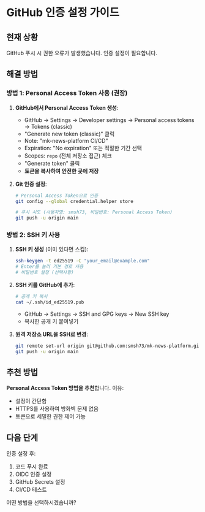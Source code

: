 # GitHub 인증 설정 가이드

## 현재 상황
GitHub 푸시 시 권한 오류가 발생했습니다. 인증 설정이 필요합니다.

## 해결 방법

### 방법 1: Personal Access Token 사용 (권장)

1. **GitHub에서 Personal Access Token 생성**:
   - GitHub → Settings → Developer settings → Personal access tokens → Tokens (classic)
   - "Generate new token (classic)" 클릭
   - Note: "mk-news-platform CI/CD"
   - Expiration: "No expiration" 또는 적절한 기간 선택
   - Scopes: `repo` (전체 저장소 접근) 체크
   - "Generate token" 클릭
   - **토큰을 복사하여 안전한 곳에 저장**

2. **Git 인증 설정**:
   ```bash
   # Personal Access Token으로 인증
   git config --global credential.helper store
   
   # 푸시 시도 (사용자명: smsh73, 비밀번호: Personal Access Token)
   git push -u origin main
   ```

### 방법 2: SSH 키 사용

1. **SSH 키 생성** (이미 있다면 스킵):
   ```bash
   ssh-keygen -t ed25519 -C "your_email@example.com"
   # Enter를 눌러 기본 경로 사용
   # 비밀번호 설정 (선택사항)
   ```

2. **SSH 키를 GitHub에 추가**:
   ```bash
   # 공개 키 복사
   cat ~/.ssh/id_ed25519.pub
   ```
   - GitHub → Settings → SSH and GPG keys → New SSH key
   - 복사한 공개 키 붙여넣기

3. **원격 저장소 URL을 SSH로 변경**:
   ```bash
   git remote set-url origin git@github.com:smsh73/mk-news-platform.git
   git push -u origin main
   ```

## 추천 방법

**Personal Access Token 방법을 추천**합니다. 이유:
- 설정이 간단함
- HTTPS를 사용하여 방화벽 문제 없음
- 토큰으로 세밀한 권한 제어 가능

## 다음 단계

인증 설정 후:
1. 코드 푸시 완료
2. OIDC 인증 설정
3. GitHub Secrets 설정
4. CI/CD 테스트

어떤 방법을 선택하시겠습니까?
